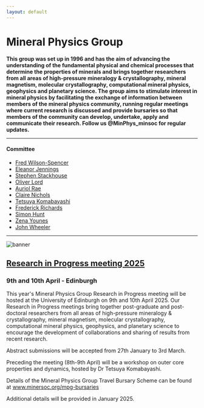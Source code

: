```yaml
---
layout: default
---
```


# Mineral Physics Group

**This group was set up in 1996 and has the aim of advancing the understanding of the fundamental physical and chemical processes that determine the properties of minerals and brings together researchers from all areas of high-pressure mineralogy & crystallography, mineral magnetism, molecular crystallography, computational mineral physics, geophysics and planetary science. The group aims to stimulate interest in mineral physics by facilitating the exchange of information between members of the mineral physics community, running regular meetings where current research is discussed and provide bursaries so that members of the community can develop, undertake, apply and communicate their research. Follow us @MinPhys_minsoc  for regular updates.**

* * *

#### Committee

*   <a href="https://fwilson93.github.io/Portfolio/">Fred Wilson-Spencer</a>
*   <a href="https://www.bbk.ac.uk/our-staff/profile/9170279/eleanor-jennings">Eleanor Jennings</a>
*   <a href="https://environment.leeds.ac.uk/see/staff/1551/dr-stephen-stackhouse">Stephen Stackhouse</a>
*   <a href="https://seis.bristol.ac.uk/~glotl/index.html">Oliver Lord</a>
*   <a href="https://www.research.ed.ac.uk/en/persons/auriol-rae">Auriol Rae</a>
*   <a href="https://www.earth.ox.ac.uk/people/claire-nichols/">Claire Nichols</a>
*   <a href="https://www.research.ed.ac.uk/en/persons/tetsuya-komabayashi">Tetsuya Komabayashi</a>
*   <a href="https://profiles.imperial.ac.uk/f.richards19">Frederick Richards</a>
*   <a href="https://research.manchester.ac.uk/en/persons/simon.hunt">Simon Hunt</a>
*   <a href="https://www.csec.ed.ac.uk/members/miss-zena-younes">Zena Younes</a>
*   <a href="https://pcwww.liv.ac.uk/johnwh/Website2022/main.html">John Wheeler</a>

* * *
![banner](https://MinPhys.github.io/pre-release/RiP_2025/assets/website_banner_RiP_25.png)
## [Research in Progress meeting 2025](./RiP_2025/RiP_2025.html)
### 9th and 10th April - Edinburgh
This year's Mineral Physics Group Research in Progress meeting will be hosted at the University of Edinburgh on 9th and 10th April 2025. 
Our Research in Progress meetings bring together post-graduate and post-doctoral researchers from all areas of high-pressure mineralogy & crystallography, mineral magnetism, molecular crystallography, computational mineral physics, geophysics, and planetary science to encourage the development of collaborations and sharing of results from recent research.

Abstract submissions will be accepted from 27th January to 3rd March. 

Preceding the meeting (8th-9th April) will be a workshop on outer core properties and dynamics, hosted by Dr Tetsuya Komabayashi. 

Details of the Mineral Physics Group Travel Bursary Scheme can be found at <a href="https://www.minersoc.org/mpg-bursaries.html">  www.minersoc.org/mpg-bursaries</a>

Additional details will be provided in January 2025.
